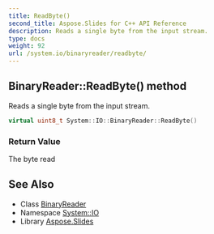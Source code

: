 ```yaml
---
title: ReadByte()
second_title: Aspose.Slides for C++ API Reference
description: Reads a single byte from the input stream.
type: docs
weight: 92
url: /system.io/binaryreader/readbyte/
---
```

## BinaryReader::ReadByte() method


Reads a single byte from the input stream.

```cpp
virtual uint8_t System::IO::BinaryReader::ReadByte()
```


### Return Value

The byte read

## See Also

* Class [BinaryReader](../)
* Namespace [System::IO](../../)
* Library [Aspose.Slides](../../../)